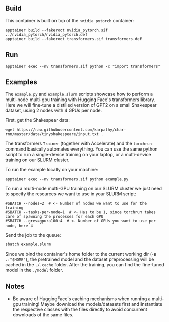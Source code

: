 ## Build
This container is built on top of the `nvidia_pytorch` container:

```shell
apptainer build --fakeroot nvidia_pytorch.sif ../nvidia_pytorch/nvidia_pytorch.def
apptainer build --fakeroot transformers.sif transformers.def
```

## Run
```shell
apptainer exec --nv transformers.sif python -c "import transformers"
```

## Examples
The `example.py` and `example.slurm` scripts showcase how to perform a multi-node multi-gpu training with Hugging Face's transformers library.
Here we will fine-tune a distilled version of GPT2 on a small Shakespear dataset, using 2 nodes with 4 GPUs per node.

First, get the Shakespear data:
```shell
wget https://raw.githubusercontent.com/karpathy/char-rnn/master/data/tinyshakespeare/input.txt .
```

The transformers `Trainer` (together with Accelerate) and the `torchrun` command basically automates everything.
You can use the same python script to run a single-device training on your laptop, or a multi-device training on our SLURM cluster.

To run the example locally on your machine:
```shell
apptainer exec --nv transformers.sif python example.py
```

To run a multi-node multi-GPU training on our SLURM cluster we just need to specify the resources we want to use in your SLURM script:
```shell
#SBATCH --nodes=2  # <- Number of nodes we want to use for the training
#SBATCH --tasks-per-node=1  # <- Has to be 1, since torchrun takes care of spawning the processes for each GPU
#SBATCH --gres=gpu:a100:4  # <- Number of GPUs you want to use per node, here 4
```

Send the job to the queue:
```shell
sbatch example.slurm
```

Since we bind the container's home folder to the current working dir (`-B .:"$HOME"`), the pretrained model and the dataset preprocessing will be cached in the `./.cache` folder.
After the training, you can find the fine-tuned model in the `./model` folder.

## Notes
- Be aware of HuggingFace's caching mechanisms when running a multi-gpu training! Maybe download the models/datasets first and instantiate the respective classes with the files directly to avoid concurrent downloads of the same files.

